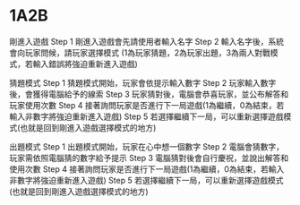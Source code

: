 # 1A2B
剛進入遊戲
  Step 1 剛進入遊戲會先請使用者輸入名字
  Step 2 輸入名字後，系統會向玩家問候，請玩家選擇模式 (1為玩家猜題，2為玩家出題，3為兩人對戰模式，若輸入錯誤將強迫重新進入遊戲)

猜題模式
  Step 1 猜題模式開始，玩家會依提示輸入數字
  Step 2 玩家輸入數字後，會獲得電腦給予的線索
  Step 3 玩家猜對後，電腦會恭喜玩家，並公布解答和玩家使用次數
  Step 4 接著詢問玩家是否進行下一局遊戲(1為繼續，0為結束，若輸入非數字將強迫重新進入遊戲)
  Step 5 若選擇繼續下一局，可以重新選擇遊戲模式(也就是回到剛進入遊戲選擇模式的地方)

出題模式
  Step 1 出題模式開始，玩家在心中想一個數字
  Step 2 電腦會猜數字，玩家需依照電腦猜的數字給予提示
  Step 3 電腦猜對後會自行慶祝，並說出解答和使用次數
  Step 4 接著詢問玩家是否進行下一局遊戲(1為繼續，0為結束，若輸入非數字將強迫重新進入遊戲)
  Step 5 若選擇繼續下一局，可以重新選擇遊戲模式(也就是回到剛進入遊戲選擇模式的地方)
